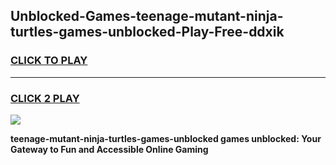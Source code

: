 
## Unblocked-Games-teenage-mutant-ninja-turtles-games-unblocked-Play-Free-ddxik
<h3>
<a href="https://premium76.site?title=teenage-mutant-ninja-turtles-games-unblocked&ref=18A">CLICK TO PLAY</a></h3>
<hr>

<h3>
<a href="https://premium76.site?title=teenage-mutant-ninja-turtles-games-unblocked&ref=18A">CLICK 2 PLAY</a>
  
</h3>

<a href="https://premium76.site?title=teenage-mutant-ninja-turtles-games-unblocked&ref=18A"><img src="https://clearcache.store/games.png"></a>


**teenage-mutant-ninja-turtles-games-unblocked games unblocked: Your Gateway to Fun and Accessible Online Gaming**
